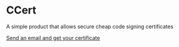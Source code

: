 # CCert
A simple product that allows secure cheap code signing certificates

[Send an email and get your certificate](mailto:offical.jkinc@gmail.com?subject=CCert%20Certificate%20request%20%3A%20%3CAUTHOR%3E%20-%20%3CPROGRAM%20NAME%3E&body=write%20about%20your%20program%20and%20what%20it%20does.%20Also%20attach%20your%20compiled%20program%20for%20testing%20and%20verification.%20Please%20make%20sure%20that%20your%20description%20is%20a%20detailed%20as%20possible%20to%20increase%20the%20chances%20verification%20succeds.%0A%0APlease%20note%20JKinc%20will%20not%20steal%20any%20programs.%0A%0ABy%20sending%20this%20email%20you%20have%20read%20through%20and%20understood%20the%20information%20stated%20here%20%3A%20https%3A%2F%2Fgithub.com%2FJKincorperated%2FCCert%2Fblob%2Fmain%2FREADME.md "Send an email and get your certificate")
